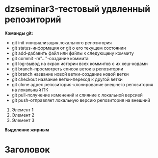 # dzseminar3-тестовый удвленный репозиторий
__Команды git:__

* git init-инициализация локального репозитория
* git status-информация от git о его текущем состоянии
* git add-дабавить файл или файлы к следующеиу коммиту
* git commit -m"..."-создание коммита
* git log-вывод на экран истории всех коммитов с их хеш-кодами
* git branch-просмотреть список веток в репозитории
* git branch название новой ветки-создание новой ветки
* git checkout название ветки-переход к другой ветки
* git clone адрес репозитория-клонирование внешнего репозитория на локальный ПК
* git pull-получение изменений и слияние с локальной версией
* git push-отправляет локальную версию репозитория на внешний

1. Элемент 1
2. Элемент 2
3. Элемент 3

__Выделение жирным__

# Заголовок

